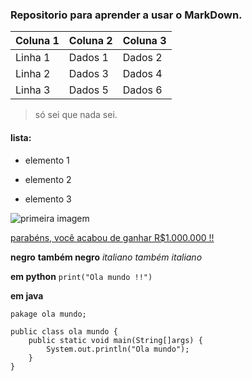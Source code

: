 ### Repositorio para aprender a usar o MarkDown.

| Coluna 1   | Coluna 2   | Coluna 3   |
|------------|------------|------------|
| Linha 1    | Dados 1    | Dados 2    |
| Linha 2    | Dados 3    | Dados 4    |
| Linha 3    | Dados 5    | Dados 6    |

> só sei que nada sei.

#### lista:
- elemento 1
* elemento 2
+ elemento 3

![primeira imagem](https://upload.wikimedia.org/wikipedia/commons/3/3f/Foto_oficial_de_Luiz_In%C3%A1cio_Lula_da_Silva_%28rosto%29.jpg)

[parabéns, você acabou de ganhar R$1.000.000 !!](https://tigrinho.io/)

**negro** 
__também negro__
*italiano* 
_também italiano_

**em python**
`print("Ola mundo !!")`

**em java**
```
pakage ola mundo;

public class ola mundo {
    public static void main(String[]args) {
        System.out.println("Ola mundo");
    }
}

```
